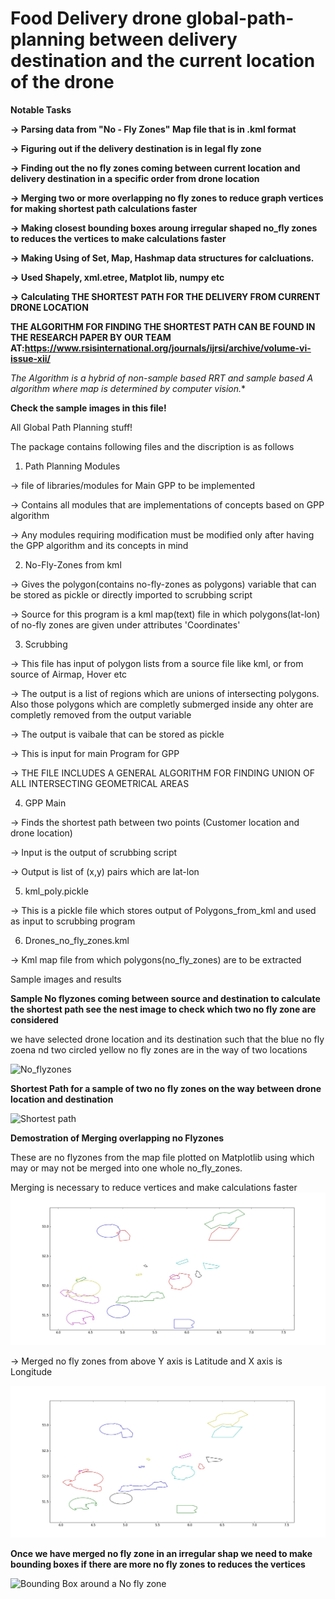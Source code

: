 # Food Delivery drone global-path-planning between delivery destination and the current location of the drone
**Notable Tasks**

**-> Parsing data from "No - Fly Zones" Map file that is in .kml format**

**-> Figuring out if the delivery destination is in legal fly zone**

**-> Finding out the no fly zones coming between current location and delivery destination in a specific order from drone location**

**-> Merging two or more overlapping no fly zones to reduce graph vertices for making shortest path calculations faster**

**-> Making closest bounding boxes aroung irregular shaped no_fly zones to reduces the vertices to make calculations faster**

**-> Making Using of Set, Map, Hashmap data structures for calcluations.**

**-> Used Shapely, xml.etree, Matplot lib, numpy etc**

**-> Calculating THE SHORTEST PATH FOR THE DELIVERY FROM CURRENT DRONE LOCATION**

**THE ALGORITHM FOR FINDING THE SHORTEST PATH CAN BE FOUND IN THE RESEARCH PAPER BY OUR TEAM AT:https://www.rsisinternational.org/journals/ijrsi/archive/volume-vi-issue-xii/**


**The Algorithm is a hybrid of non-sample based RRT and sample based A* algorithm where map is determined by computer vision.**

**Check the sample images in this file!**

All Global Path Planning stuff!

The package contains following files and the discription is as follows

1) Path Planning Modules

-> file of libraries/modules for Main GPP to be implemented

-> Contains all modules that are implementations of concepts based on GPP algorithm

-> Any modules requiring modification must be modified only after having the GPP algorithm and its concepts in mind

2) No-Fly-Zones from kml

-> Gives the polygon(contains no-fly-zones as polygons) variable that can be stored as pickle or directly imported to scrubbing script

-> Source for this program is a kml map(text) file in which  polygons(lat-lon) of no-fly zones are given under attributes 'Coordinates'

3) Scrubbing

-> This file has input of polygon lists from a source file like kml, or from source of Airmap, Hover etc

-> The output is a list of regions which are unions of intersecting polygons. Also those polygons which are completly submerged
inside any ohter are completly removed from the output variable

-> The output is vaibale that can be stored as pickle

-> This is input for main Program for GPP

-> THE FILE INCLUDES A GENERAL ALGORITHM FOR FINDING UNION OF ALL INTERSECTING GEOMETRICAL AREAS

4) GPP Main

-> Finds the shortest path between two points (Customer location and drone location)

-> Input is the output of scrubbing script

-> Output is list of (x,y) pairs which are lat-lon

5) kml_poly.pickle

-> This is a pickle file which stores output of Polygons_from_kml and used as input to scrubbing program

6) Drones_no_fly_zones.kml

-> Kml map file from which polygons(no_fly_zones) are to be extracted 

Sample images and results

**Sample No flyzones coming between source and destination to calculate the shortest path see the nest image to check which two no fly zone are considered**

we have selected drone location and its destination such that the blue no fly zoena nd two circled yellow no fly zones are in the way of two locations

![No_flyzones](https://github.com/dhaval491/Trajectory-Planning-for-Autonomous-food-delivery-drones/blob/master/Sample%20Two%20no%20flyzone.png)

**Shortest Path for a sample of two no fly zones on the way between drone location and destination**

![Shortest path](https://github.com/dhaval491/Trajectory-Planning-for-Autonomous-food-delivery-drones/blob/master/GPP_Shotest_path.png)



**Demostration of Merging overlapping no Flyzones**

These are no flyzones from the map file plotted on Matplotlib using which may or may not be merged into one whole no_fly_zones. 

Merging is necessary to reduce vertices and make calculations faster 
![Unmerged No flyzones](https://github.com/dhaval491/Path-Planning-for-Autonomous-food-delivery-drones/blob/master/Non_united_polys.jpg)

-> Merged no fly zones from above Y axis is Latitude and X axis is Longitude

![Merged No flyzones](https://github.com/dhaval491/Path-Planning-for-Autonomous-food-delivery-drones/blob/master/united_polys.jpeg)

**Once we have merged no fly zone in an irregular shap we need to make bounding boxes if there are more no fly zones to reduces the vertices**

![Bounding Box around a No fly zone](https://github.com/dhaval491/Trajectory-Planning-for-Autonomous-food-delivery-drones/blob/master/GPP_Bounding_boxes_around_No_fly_Zones.png)

